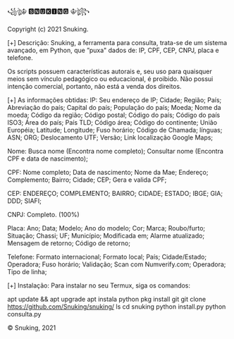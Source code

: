 ꧁ঔৣ☬ 🆂🅽🆄🅺🅸🅽🅶 ☬ঔৣ꧂

Copyright (c) 2021 Snuking.

[+] Descrição:
Snuking, a ferramenta para consulta, 
trata-se de um sistema avançado, em Python,
que ”puxa" dados de: IP, CPF, CEP, CNPJ, placa e telefone.

Os scripts possuem características autorais e, seu
uso para quaisquer meios sem vínculo pedagógico ou
educacional, é proibido. Não possui intenção comercial,
portanto, não está a venda dos direitos.

[+] As informações obtidas:
IP:
Seu endereço de IP;
Cidade;
Região;
País;
Abreviação do país;
Capital do país;
População do país;
Moeda;
Nome da moeda;
Código da região;
Código postal;
Código do país;
Código do país ISO3;
Área do país;
País TLD;
Código área;
Código do continente;
União Européia;
Latitude;
Longitude;
Fuso horário;
Código de Chamada;
línguas;
ASN;
ORG;
Deslocamento UTF;
Versão;
Link localização Google Maps;

Nome:
Busca nome (Encontra nome completo);
Consultar nome (Encontra CPF e data de nascimento);

CPF:
Nome completo;
Data de nascimento;
Nome da Mae;
Endereço;
Complemento;
Bairro;
Cidade;
CEP;
Gera e valida CPF;

CEP:
ENDEREÇO;
COMPLEMENTO;
BAIRRO;
CIDADE;
ESTADO;
IBGE;
GIA;
DDD;
SIAFI;

CNPJ:
Completo. (100%)

Placa:
Ano;
Data;
Modelo;
Ano do modelo;
Cor;
Marca;
Roubo/furto;
Situação;
Chassi;
UF;
Município;
Modificada em;
Alarme atualizado;
Mensagem de retorno;
Código de retorno;

Telefone:
Formato internacional;
Formato local;
País;
Cidade/Estado;
Operadora;
Fuso horário;
Validação;
Scan com Numverify.com;
Operadora;
Tipo de linha;

[+] Instalação:
Para instalar no seu Termux, siga os comandos:

apt update && apt upgrade
apt instala python
pkg install git
git clone https://github.com/Snuking/snuking/
ls
cd snuking
python install.py
python consulta.py

© Snuking,
2021
